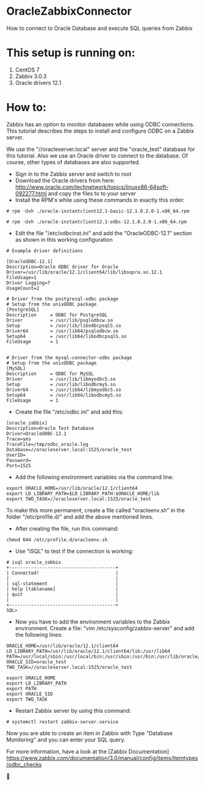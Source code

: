 # OracleZabbixConnector
How to connect to Oracle Database and execute SQL queries from Zabbix

# This setup is running on:
1. CentOS 7
2. Zabbix 3.0.3
3. Oracle drivers 12.1

# How to:
Zabbix has an option to monitor databases while using ODBC connections. This tutorial describes the steps to install and configure ODBC on a Zabbix server.

We use the "//oracleserver.local" server and the "oracle_test" database for this tutorial. Also we use an Oracle driver to connect to the database. Of course, other types of databases are also supported.

*  Sign in to the Zabbix server and switch to root
*  Download the Oracle drivers from here: http://www.oracle.com/technetwork/topics/linuxx86-64soft-092277.html and copy the files to to your server
*  Install the RPM's while using these commands in exactly this order:

```
# rpm -Uvh ./oracle-instantclient12.1-basic-12.1.0.2.0-1.x86_64.rpm
```
```
# rpm -Uvh ./oracle-instantclient12.1-odbc-12.1.0.2.0-1.x86_64.rpm
```

* Edit the file "/etc/odbcinst.ini" and add the "OracleODBC-12.1" section as shown in this working configuration

```
# Example driver definitions

[OracleODBC-12.1]
Description=Oracle ODBC driver for Oracle
Driver=/usr/lib/oracle/12.1/client64/lib/libsqora.so.12.1
FileUsage=1
Driver Logging=7
UsageCount=2

# Driver from the postgresql-odbc package
# Setup from the unixODBC package
[PostgreSQL]
Description     = ODBC for PostgreSQL
Driver          = /usr/lib/psqlodbcw.so
Setup           = /usr/lib/libodbcpsqlS.so
Driver64        = /usr/lib64/psqlodbcw.so
Setup64         = /usr/lib64/libodbcpsqlS.so
FileUsage       = 1


# Driver from the mysql-connector-odbc package
# Setup from the unixODBC package
[MySQL]
Description     = ODBC for MySQL
Driver          = /usr/lib/libmyodbc5.so
Setup           = /usr/lib/libodbcmyS.so
Driver64        = /usr/lib64/libmyodbc5.so
Setup64         = /usr/lib64/libodbcmyS.so
FileUsage       = 1
```

* Create the file "/etc/odbc.ini" and add this:

```
[oracle_zabbix]
Description=Oracle Test Database
Driver=OracleODBC-12.1
Trace=yes
TraceFile=/tmp/odbc_oracle.log
Database=//oracleserver.local:1525/oracle_test
UserID=
Password=
Port=1525
```
* Add the following environment variables via the command line:

```
export ORACLE_HOME=/usr/lib/oracle/12.1/client64
export LD_LIBRARY_PATH=$LD_LIBRARY_PATH:$ORACLE_HOME/lib
export TWO_TASK=//oracleserver.local:1525/oracle_test
```
To make this more permanent, create a file called "oracleenv.sh" in the folder "/etc/profile.d/" and add the above mentioned lines.

* After creating the file, run this command:

```
chmod 644 /etc/profile.d/oracleenv.sh
```

* Use "iSQL" to test if the connection is working:

```
# isql oracle_zabbix
+---------------------------------------+
| Connected!                            |
|                                       |
| sql-statement                         |
| help [tablename]                      |
| quit                                  |
|                                       |
+---------------------------------------+
SQL>
```

* Now you have to add the environment variables to the Zabbix environment. Create a file: "vim /etc/sysconfig/zabbix-server" and add the following lines:

```
ORACLE_HOME=/usr/lib/oracle/12.1/client64
LD_LIBRARY_PATH=/usr/lib/oracle/12.1/client64/lib:/usr/lib64
PATH=/usr/local/sbin:/usr/local/bin:/usr/sbin:/usr/bin:/usr/lib/oracle/12.1/client64/lib
ORACLE_SID=oracle_test
TWO_TASK=//oracleserver.local:1525/oracle_test

export ORACLE_HOME
export LD_LIBRARY_PATH
export PATH
export ORACLE_SID
export TWO_TASK
```

* Restart Zabbix server by using this command:

```
# systemctl restart zabbix-server.service
```

Now you are able to create an item in Zabbix with Type "Database Monitoring" and you can enter your SQL query.

For more information, have a look at the [Zabbix Documentation] https://www.zabbix.com/documentation/3.0/manual/config/items/itemtypes/odbc_checks

:pizza:
